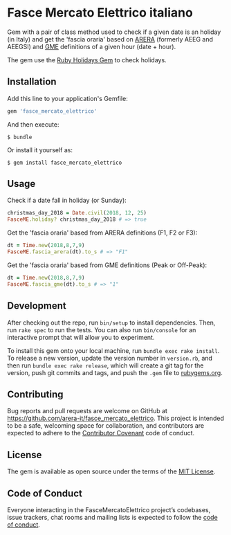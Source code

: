 # Fasce Mercato Elettrico italiano

Gem with a pair of class method used to check if a given date is an holiday (in Italy) and get the 'fascia oraria' based on [ARERA](https://www.arera.it/) (formerly AEEG and AEEGSI) and [GME](https://www.mercatoelettrico.org/) definitions of a given hour (date + hour).

The gem use the [Ruby Holidays Gem](https://github.com/holidays/holidays) to check holidays.

## Installation

Add this line to your application's Gemfile:

```ruby
gem 'fasce_mercato_elettrico'
```

And then execute:

    $ bundle

Or install it yourself as:

    $ gem install fasce_mercato_elettrico

## Usage

Check if a date fall in holiday (or Sunday):
```ruby
christmas_day_2018 = Date.civil(2018, 12, 25)
FasceME.holiday? christmas_day_2018 # => true
```

Get the 'fascia oraria' based from ARERA definitions (F1, F2 or F3):
```ruby
dt = Time.new(2018,8,7,9)
FasceME.fascia_arera(dt).to_s # => "F1"
```
Get the 'fascia oraria' based from GME definitions (Peak or Off-Peak):
```ruby
dt = Time.new(2018,8,7,9)
FasceME.fascia_gme(dt).to_s # => "1"
```

## Development

After checking out the repo, run `bin/setup` to install dependencies. Then, run `rake spec` to run the tests. You can also run `bin/console` for an interactive prompt that will allow you to experiment.

To install this gem onto your local machine, run `bundle exec rake install`. To release a new version, update the version number in `version.rb`, and then run `bundle exec rake release`, which will create a git tag for the version, push git commits and tags, and push the `.gem` file to [rubygems.org](https://rubygems.org).

## Contributing

Bug reports and pull requests are welcome on GitHub at https://github.com/arera-it/fasce_mercato_elettrico. This project is intended to be a safe, welcoming space for collaboration, and contributors are expected to adhere to the [Contributor Covenant](http://contributor-covenant.org) code of conduct.

## License

The gem is available as open source under the terms of the [MIT License](https://opensource.org/licenses/MIT).

## Code of Conduct

Everyone interacting in the FasceMercatoElettrico project’s codebases, issue trackers, chat rooms and mailing lists is expected to follow the [code of conduct](https://github.com/arera-it/fasce_mercato_elettrico/blob/master/CODE_OF_CONDUCT.md).
